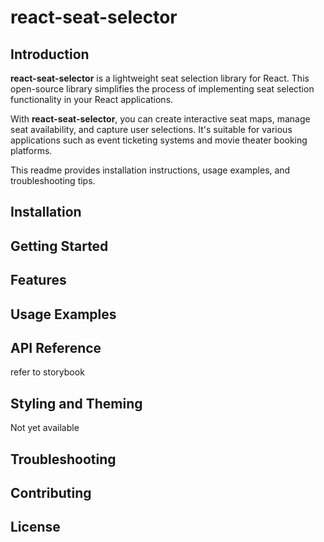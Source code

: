 # react-seat-selector

## Introduction

**react-seat-selector** is a lightweight seat selection library for React. This open-source library simplifies the process of implementing seat selection functionality in your React applications.

With **react-seat-selector**, you can create interactive seat maps, manage seat availability, and capture user selections. It's suitable for various applications such as event ticketing systems and movie theater booking platforms.

This readme provides installation instructions, usage examples, and troubleshooting tips.

## Installation

## Getting Started

## Features

## Usage Examples

## API Reference

refer to storybook

## Styling and Theming

Not yet available

## Troubleshooting

## Contributing

## License

